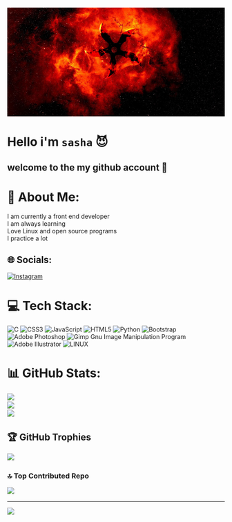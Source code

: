 ![walpaper](img/redme%20wallpaper.jpg)


# Hello i'm `sasha` :smiling_imp:

## welcome to the my github account :jack_o_lantern:


# 💫 About Me:
I am currently a front end developer<br>I am always learning<br>Love Linux and open source programs<br>I practice a lot<br>


## 🌐 Socials:
[![Instagram](https://img.shields.io/badge/Instagram-%23E4405F.svg?logo=Instagram&logoColor=white)](https://instagram.com/_ali_jalilvand.wf_) 

# 💻 Tech Stack:
![C](https://img.shields.io/badge/c-%2300599C.svg?style=for-the-badge&logo=c&logoColor=white) ![CSS3](https://img.shields.io/badge/css3-%231572B6.svg?style=for-the-badge&logo=css3&logoColor=white) ![JavaScript](https://img.shields.io/badge/javascript-%23323330.svg?style=for-the-badge&logo=javascript&logoColor=%23F7DF1E) ![HTML5](https://img.shields.io/badge/html5-%23E34F26.svg?style=for-the-badge&logo=html5&logoColor=white) ![Python](https://img.shields.io/badge/python-3670A0?style=for-the-badge&logo=python&logoColor=ffdd54) ![Bootstrap](https://img.shields.io/badge/bootstrap-%23563D7C.svg?style=for-the-badge&logo=bootstrap&logoColor=white) ![Adobe Photoshop](https://img.shields.io/badge/adobephotoshop-%2331A8FF.svg?style=for-the-badge&logo=adobephotoshop&logoColor=white) ![Gimp Gnu Image Manipulation Program](https://img.shields.io/badge/Gimp-657D8B?style=for-the-badge&logo=gimp&logoColor=FFFFFF) ![Adobe Illustrator](https://img.shields.io/badge/adobeillustrator-%23FF9A00.svg?style=for-the-badge&logo=adobeillustrator&logoColor=white) ![LINUX](https://img.shields.io/badge/Linux-FCC624?style=for-the-badge&logo=linux&logoColor=black)
# 📊 GitHub Stats:
![](https://github-readme-stats.vercel.app/api?username=sashawf0&theme=dark&hide_border=false&include_all_commits=false&count_private=false)<br/>
![](https://github-readme-streak-stats.herokuapp.com/?user=sashawf0&theme=dark&hide_border=false)<br/>
![](https://github-readme-stats.vercel.app/api/top-langs/?username=sashawf0&theme=dark&hide_border=false&include_all_commits=false&count_private=false&layout=compact)

## 🏆 GitHub Trophies
![](https://github-profile-trophy.vercel.app/?username=sashawf0&theme=radical&no-frame=false&no-bg=true&margin-w=4)

### 🔝 Top Contributed Repo
![](https://github-contributor-stats.vercel.app/api?username=sashawf0&limit=5&theme=dark&combine_all_yearly_contributions=true)

---
[![](https://visitcount.itsvg.in/api?id=sashawf0&icon=0&color=0)](https://visitcount.itsvg.in)

<!-- Proudly created with GPRM ( https://gprm.itsvg.in ) -->

